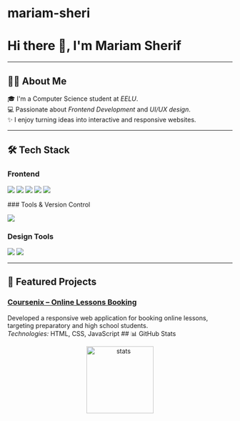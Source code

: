# mariam-sheri
# Hi there 👋, I'm Mariam Sherif
---
## 👩‍💻 About Me
🎓 I'm a Computer Science student at *EELU*.  
💻 Passionate about *Frontend Development* and *UI/UX design*.  
✨ I enjoy turning ideas into interactive and responsive websites.  

---

## 🛠 Tech Stack  

### Frontend  
<p align="left">  
  <!-- HTML -->
  <img src="https://img.shields.io/badge/HTML5-E34F26?style=for-the-badge&logo=html5&logoColor=white" />
  <!-- CSS -->
  <img src="https://img.shields.io/badge/CSS3-1572B6?style=for-the-badge&logo=css3&logoColor=white" />
  <!-- JavaScript -->
  <img src="https://img.shields.io/badge/JavaScript-F7DF1E?style=for-the-badge&logo=javascript&logoColor=black" />
   <!-- React -->
  <img src="https://img.shields.io/badge/React-20232A?style=for-the-badge&logo=react&logoColor=61DAFB" />
  <!-- Bootstrap -->
  <img src="https://img.shields.io/badge/Bootstrap-563D7C?style=for-the-badge&logo=bootstrap&logoColor=white" /> 
</p>                                                                                                                                                                                                                           ### Tools & Version Control  
<p align="left">  
  <img src="https://img.shields.io/badge/Git-F05032?style=for-the-badge&logo=git&logoColor=white" /> 
</p>  

### Design Tools  
<p align="left">  
<!-- Figma -->
<img src="https://img.shields.io/badge/Figma-F24E1E?style=for-the-badge&logo=figma&logoColor=white" />
<!-- Blender -->
<img src="https://img.shields.io/badge/Blender-F5792A?style=for-the-badge&logo=blender&logoColor=white" /> 
</p>  
  

---

## 🚀 Featured Projects
### [Coursenix – Online Lessons Booking](https://github.com/HananEldaly/Coursenix-FrontEnd)
Developed a responsive web application for booking online lessons, targeting preparatory and high school students.  
*Technologies:* HTML, CSS, JavaScript                                                                                                                                                        ## 📊 GitHub Stats
<p align="center">
  <img src="https://github-readme-stats.vercel.app/api?username=HananEldaly&show_icons=true&theme=tokyonight" alt="stats" height="150"/>
</p>
